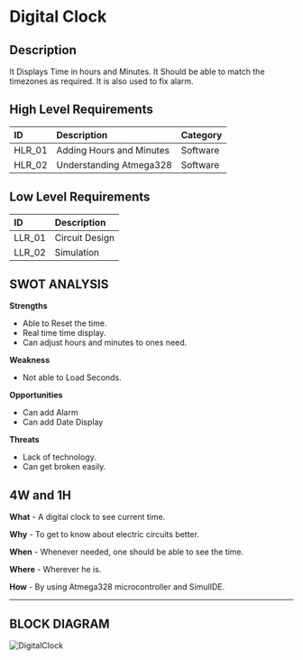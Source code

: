 
# Digital Clock

## Description

It Displays Time in hours and Minutes. It Should be able to match the timezones as required. It is also used to fix alarm.

## High Level Requirements
|ID|Description|Category|
|:-|:----------|:-------|
|HLR_01|Adding Hours and Minutes|Software|
|HLR_02|Understanding Atmega328|Software|

## Low Level Requirements
|ID|Description|
|:-|:----------|
|LLR_01|Circuit Design|
|LLR_02|Simulation|

## SWOT ANALYSIS
**Strengths** 
- Able to Reset the time.
- Real time time display.
- Can adjust hours and minutes to ones need.

**Weakness**
- Not able to Load Seconds.

**Opportunities**

- Can add Alarm
- Can add Date Display

**Threats**
- Lack of technology.
- Can get broken easily.

 
## 4W and 1H

**What** - A digital clock to see current time.

**Why** - To get to know about electric circuits better.

**When** - Whenever needed, one should be able to see the time.

**Where** - Wherever he is.
 
 **How** - By using Atmega328 microcontroller and SimulIDE.

--------------------------------------------------------------------------------------------------------------------------------------------------------
## BLOCK DIAGRAM

![DigitalClock](https://user-images.githubusercontent.com/98881640/155761129-721b4c8d-eefa-45f9-b45b-4311c40ae582.png)

